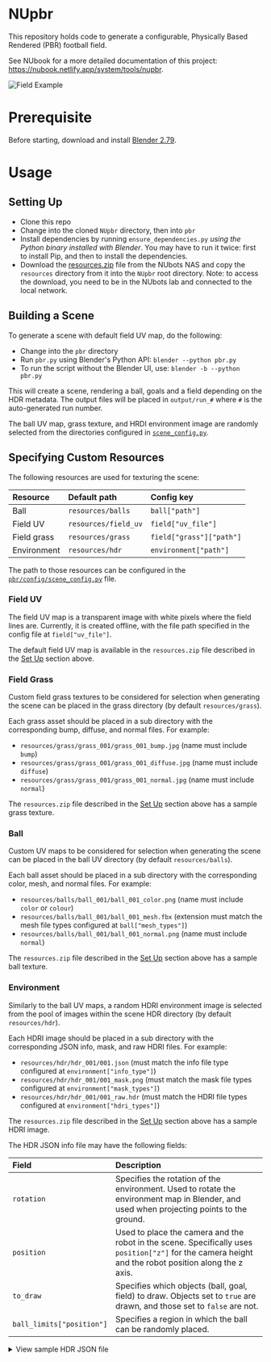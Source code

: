 # NUpbr

This repository holds code to generate a configurable, Physically Based Rendered (PBR) football field.

See NUbook for a more detailed documentation of this project: <https://nubook.netlify.app/system/tools/nupbr>.

![Field Example](./docs/outputs/goals_example.gif)

# Prerequisite

Before starting, download and install [Blender 2.79](https://www.blender.org/download/previous-versions/).

# Usage

## Setting Up

- Clone this repo
- Change into the cloned `NUpbr` directory, then into `pbr`
- Install dependencies by running `ensure_dependencies.py` _using the Python binary installed with Blender_. You may have to run it twice: first to install Pip, and then to install the dependencies.
- Download the [resources.zip](#NAS_LINK_HERE) file from the NUbots NAS and copy the `resources` directory from it into the `NUpbr` root directory. Note: to access the download, you need to be in the NUbots lab and connected to the local network.

## Building a Scene

To generate a scene with default field UV map, do the following:

- Change into the `pbr` directory
- Run `pbr.py` using Blender's Python API: `blender --python pbr.py`
- To run the script without the Blender UI, use: `blender -b --python pbr.py`

This will create a scene, rendering a ball, goals and a field depending on the HDR metadata. The output files will be placed in `output/run_#` where `#` is the auto-generated run number.

The ball UV map, grass texture, and HRDI environment image are randomly selected from the directories configured in [`scene_config.py`](./pbr/config/scene_config.py).

## Specifying Custom Resources

The following resources are used for texturing the scene:

| Resource    | Default path         | Config key               |
| :---------- | :------------------- | :----------------------- |
| Ball        | `resources/balls`    | `ball["path"]`           |
| Field UV    | `resources/field_uv` | `field["uv_file"]`       |
| Field grass | `resources/grass`    | `field["grass"]["path"]` |
| Environment | `resources/hdr`      | `environment["path"]`    |

The path to those resources can be configured in the [`pbr/config/scene_config.py`](./pbr/config/scene_config.py) file.

### Field UV

The field UV map is a transparent image with white pixels where the field lines are. Currently, it is created offline, with the file path specified in the config file at `field["uv_file"]`.

The default field UV map is available in the `resources.zip` file described in the [Set Up](#set-up) section above.

### Field Grass

Custom field grass textures to be considered for selection when generating the scene can be placed in the grass directory (by default `resources/grass`).

Each grass asset should be placed in a sub directory with the corresponding bump, diffuse, and normal files. For example:

- `resources/grass/grass_001/grass_001_bump.jpg` (name must include `bump`)
- `resources/grass/grass_001/grass_001_diffuse.jpg` (name must include `diffuse`)
- `resources/grass/grass_001/grass_001_normal.jpg` (name must include `normal`)

The `resources.zip` file described in the [Set Up](#set-up) section above has a sample grass texture.

### Ball

Custom UV maps to be considered for selection when generating the scene can be placed in the ball UV directory (by default `resources/balls`).

Each ball asset should be placed in a sub directory with the corresponding color, mesh, and normal files. For example:

- `resources/balls/ball_001/ball_001_color.png` (name must include `color` or `colour`)
- `resources/balls/ball_001/ball_001_mesh.fbx` (extension must match the mesh file types configured at `ball["mesh_types"]`)
- `resources/balls/ball_001/ball_001_normal.png` (name must include `normal`)

The `resources.zip` file described in the [Set Up](#set-up) section above has a sample ball texture.

### Environment

Similarly to the ball UV maps, a random HDRI environment image is selected from the pool of images within the scene HDR directory (by default `resources/hdr`).

Each HDRI image should be placed in a sub directory with the corresponding JSON info, mask, and raw HDRI files. For example:

- `resources/hdr/hdr_001/001.json` (must match the info file type configured at `environment["info_type"]`)
- `resources/hdr/hdr_001/001_mask.png` (must match the mask file types configured at `environment["mask_types"]`)
- `resources/hdr/hdr_001/001_raw.hdr` (must match the HDRI file types configured at `environment["hdri_types"]`)

The `resources.zip` file described in the [Set Up](#set-up) section above has a sample HDRI image.

The HDR JSON info file may have the following fields:

| Field                     | Description                                                                                                                                           |
| :------------------------ | :---------------------------------------------------------------------------------------------------------------------------------------------------- |
| `rotation`                | Specifies the rotation of the environment. Used to rotate the environment map in Blender, and used when projecting points to the ground.              |
| `position`                | Used to place the camera and the robot in the scene. Specifically uses `position["z"]` for the camera height and the robot position along the z axis. |
| `to_draw`                 | Specifies which objects (ball, goal, field) to draw. Objects set to `true` are drawn, and those set to `false` are not.                               |
| `ball_limits["position"]` | Specifies a region in which the ball can be randomly placed.                                                                                          |

<details>
<summary>View sample HDR JSON file</summary>

```json
{
  "rotation": {
    "roll": 1.86842,
    "pitch": 0.557895,
    "yaw": 4.5
  },
  "position": {
    "x": 0,
    "y": 0,
    "z": 1.2
  },
  "to_draw": {
    "ball": true,
    "goal": false,
    "field": false
  },
  "ball_limits": {
    "position": {
      "x": [-4.6, 4.46],
      "y": [-2.76, 3.45],
      "z": [0.095, 0.1]
    }
  }
}
```

</details>
